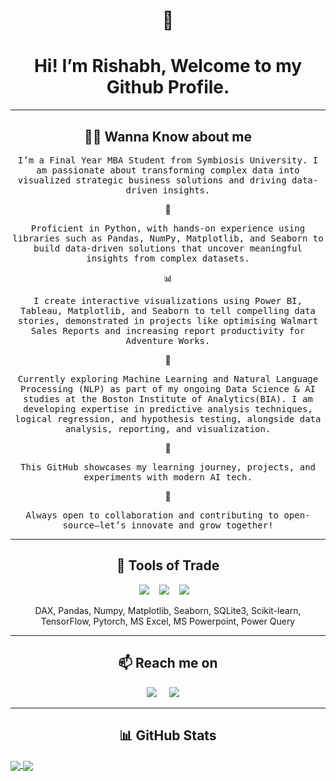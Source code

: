 <h1 align="center"> 👋 </h1> 
<h1 align="center">Hi! I’m Rishabh, Welcome to my Github Profile.</h1>

<hr>

<h2 align="center"> 👨‍💻 Wanna Know about me</h2>
<p align="center">
  <samp>
    I’m a Final Year MBA Student from Symbiosis University. I am passionate about transforming complex data into visualized strategic business solutions and driving data-driven insights.
  </samp>
</p>
<p align="center">
  🐍
</p>
<p align="center">
  <samp>
    Proficient in Python, with hands-on experience using libraries such as Pandas, NumPy, Matplotlib, and Seaborn to build data-driven solutions that uncover meaningful insights from complex datasets.
  </samp>
</p>
<p align="center">
  📊
</p>
<p align="center">
  <samp>
    I create interactive visualizations using Power BI, Tableau, Matplotlib, and Seaborn to tell compelling data stories, demonstrated in projects like optimising Walmart Sales Reports and increasing report productivity for Adventure Works.
  </samp>
</p>
<p align="center">
  🤖 
</p>
<p align="center">
  <samp>
    Currently exploring Machine Learning and Natural Language Processing (NLP) as part of my ongoing Data Science & AI studies at the Boston Institute of Analytics(BIA). I am developing expertise in predictive analysis techniques, logical regression, and hypothesis testing, alongside data analysis, reporting, and visualization.
  </samp>
</p>
<p align="center">
  🚀
</p>
<p align="center">
  <samp>
    This GitHub showcases my learning journey, projects, and experiments with modern AI tech.
  </samp>
</p>
<p align="center">
  🤝
</p>
<p align="center">
  <samp>
    Always open to collaboration and contributing to open-source—let’s innovate and grow together!
  </samp>
</p>

<hr>

<h2 align="center"> 🔭 Tools of Trade</h2>
<p align="center">
  <img src="[![Power BI](https://custom-icon-badges.demolab.com/badge/Power%20BI-F1C912?logo=power-bi&logoColor=fff)](#)" />&nbsp;&nbsp;&nbsp;
  <img src="[![Python](https://img.shields.io/badge/Python-3776AB?logo=python&logoColor=fff)](#)" />&nbsp;&nbsp;&nbsp;
  <img src="[![MySQL](https://img.shields.io/badge/MySQL-4479A1?logo=mysql&logoColor=fff)](#)" />&nbsp;&nbsp;&nbsp;
</p>
<p align="center">DAX, Pandas, Numpy, Matplotlib, Seaborn, SQLite3, Scikit-learn, TensorFlow, Pytorch, MS Excel, MS Powerpoint, Power Query</p>

<hr>

<h2  align="center">📫 Reach me on</h2>
<p align="center">
  <a target="_blank"href="https://www.linkedin.com/in/rishabh-salian/"><img src="https://img.shields.io/badge/linkedin-%230077B5.svg?&style=for-the-badge&logo=linkedin&logoColor=white" /></a>&nbsp;&nbsp;&nbsp;&nbsp;
  <a href="mailto:rishahbh.salian@outlook.com?subject=Hello%20Rishabh,%20From%20Github"><img src="https://img.shields.io/badge/gmail-%23D14836.svg?&style=for-the-badge&logo=gmail&logoColor=white" /></a>&nbsp;&nbsp;&nbsp;&nbsp;
</p>

<hr>

<h2  align="center">📊 GitHub Stats</h2>
<a href="https://github.com/Rishabh90501/github-readme-stats">
  <img align="center" src="https://github-readme-stats.vercel.app/api?username=Rishabh90501&show_icons=true&hide=contribs,prs&cache_seconds=86400&theme=github_dark_dimmed" />
</a>
<a href="https://github.com/Rishabh90501/convoychat">
  <img align="center" src="https://github-readme-stats.vercel.app/api/pin/?username=Rishabh90501&theme=github_dark_dimmed&repo=convoychat" />
</a>
